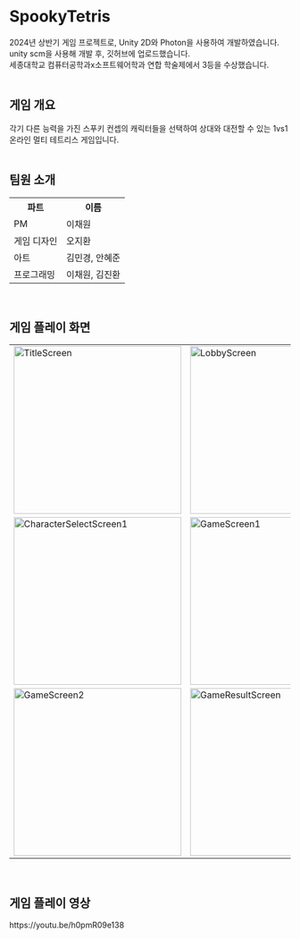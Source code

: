 <h1> SpookyTetris </h1>
2024년 상반기 게임 프로젝트로, Unity 2D와 Photon을 사용하여 개발하였습니다.<br>
unity scm을 사용해 개발 후, 깃허브에 업로드했습니다.<br>
세종대학교 컴퓨터공학과x소프트웨어학과 연합 학술제에서 3등을 수상했습니다.<br>
<br>

<h2> 게임 개요 </h2>
각기 다른 능력을 가진 스푸키 컨셉의 캐릭터들을 선택하여 상대와 대전할 수 있는 1vs1 온라인 멀티 테트리스 게임입니다.<br>
<br>

<h2> 팀원 소개 </h2>
<table>
  <tr>
    <th>파트</th>
    <th>이름</th>
  </tr>
  <tr>
    <td>PM</td>
    <td>이채원</td>
  </tr>
  <tr>
    <td>게임 디자인</td>
    <td>오지환</td>
  </tr>
  <tr>
    <td>아트</td>
    <td>김민경, 안혜준</td>
  </tr>
  <tr>
    <td>프로그래밍</td>
    <td>이채원, 김진환</td>
  </tr>
</table>
<br>

<h2> 게임 플레이 화면 </h2>
<table>
  <tr>
    <td><img src="https://github.com/user-attachments/assets/cf0e90a8-445f-4f92-ab85-f269802bbeb8" alt="TitleScreen" width="300"></td>
    <td><img src="https://github.com/user-attachments/assets/6aa9ab41-b29c-490c-a524-c8a5d261f4a7" alt="LobbyScreen" width="300"></td>
  </tr>
  <tr>
    <td><img src="https://github.com/user-attachments/assets/520039e3-a616-44d6-a206-ed25bdb699e2" alt="CharacterSelectScreen1" width="300"></td>
    <td><img src="https://github.com/user-attachments/assets/b4030065-34ae-49c8-be1a-74992deec581" alt="GameScreen1" width="300"></td>
  </tr>
  <tr>
    <td><img src="https://github.com/user-attachments/assets/6981f337-c47f-4046-aa91-3c42e1a5e001" alt="GameScreen2" width="300"></td>
    <td><img src="https://github.com/user-attachments/assets/00d2a092-d976-4a0b-8936-1ea085a449db" alt="GameResultScreen" width="300"></td>
  </tr>
</table>
<br>

<h2> 게임 플레이 영상 </h2>
https://youtu.be/h0pmR09e138

